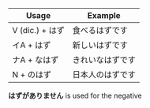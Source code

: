 |Usage|Example|
|-|-|
|V (dic.) + はず|食べるはずです|
|イA + はず|新しいはずです|
|ナA + なはず|きれいなはずです|
|N + のはず|日本人のはずです|

**はずがありません** is used for the negative